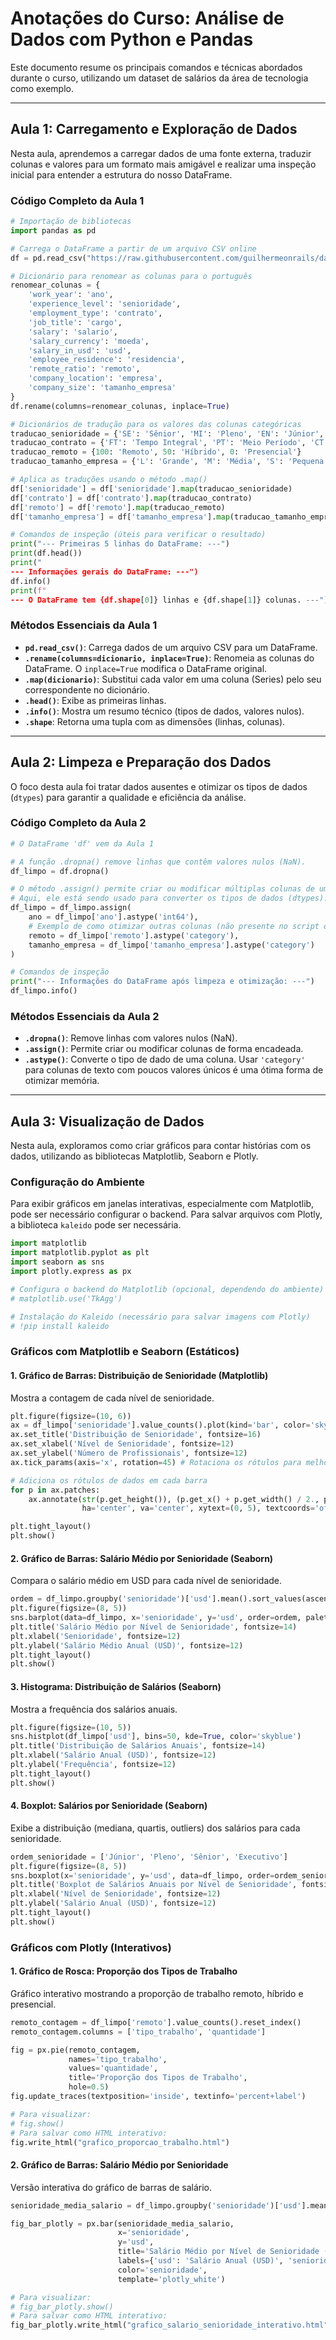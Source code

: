 # Anotações do Curso: Análise de Dados com Python e Pandas

Este documento resume os principais comandos e técnicas abordados durante o curso, utilizando um dataset de salários da área de tecnologia como exemplo.

---

## Aula 1: Carregamento e Exploração de Dados

Nesta aula, aprendemos a carregar dados de uma fonte externa, traduzir colunas e valores para um formato mais amigável e realizar uma inspeção inicial para entender a estrutura do nosso DataFrame.

### Código Completo da Aula 1

```python
# Importação de bibliotecas
import pandas as pd

# Carrega o DataFrame a partir de um arquivo CSV online
df = pd.read_csv("https://raw.githubusercontent.com/guilhermeonrails/data-jobs/refs/heads/main/salaries.csv")

# Dicionário para renomear as colunas para o português
renomear_colunas = {
    'work_year': 'ano',
    'experience_level': 'senioridade',
    'employment_type': 'contrato',
    'job_title': 'cargo',
    'salary': 'salario',
    'salary_currency': 'moeda',
    'salary_in_usd': 'usd',
    'employee_residence': 'residencia',
    'remote_ratio': 'remoto',
    'company_location': 'empresa',
    'company_size': 'tamanho_empresa'
}
df.rename(columns=renomear_colunas, inplace=True)

# Dicionários de tradução para os valores das colunas categóricas
traducao_senioridade = {'SE': 'Sênior', 'MI': 'Pleno', 'EN': 'Júnior', 'EX': 'Executivo'}
traducao_contrato = {'FT': 'Tempo Integral', 'PT': 'Meio Período', 'CT': 'Contrato', 'FL': 'Freelance'}
traducao_remoto = {100: 'Remoto', 50: 'Híbrido', 0: 'Presencial'}
traducao_tamanho_empresa = {'L': 'Grande', 'M': 'Média', 'S': 'Pequena'}

# Aplica as traduções usando o método .map()
df['senioridade'] = df['senioridade'].map(traducao_senioridade)
df['contrato'] = df['contrato'].map(traducao_contrato)
df['remoto'] = df['remoto'].map(traducao_remoto)
df['tamanho_empresa'] = df['tamanho_empresa'].map(traducao_tamanho_empresa)

# Comandos de inspeção (úteis para verificar o resultado)
print("--- Primeiras 5 linhas do DataFrame: ---")
print(df.head())
print("
--- Informações gerais do DataFrame: ---")
df.info()
print(f"
--- O DataFrame tem {df.shape[0]} linhas e {df.shape[1]} colunas. ---")
```

### Métodos Essenciais da Aula 1

-   **`pd.read_csv()`**: Carrega dados de um arquivo CSV para um DataFrame.
-   **`.rename(columns=dicionario, inplace=True)`**: Renomeia as colunas do DataFrame. O `inplace=True` modifica o DataFrame original.
-   **`.map(dicionario)`**: Substitui cada valor em uma coluna (Series) pelo seu correspondente no dicionário.
-   **`.head()`**: Exibe as primeiras linhas.
-   **`.info()`**: Mostra um resumo técnico (tipos de dados, valores nulos).
-   **`.shape`**: Retorna uma tupla com as dimensões (linhas, colunas).

---

## Aula 2: Limpeza e Preparação dos Dados

O foco desta aula foi tratar dados ausentes e otimizar os tipos de dados (`dtypes`) para garantir a qualidade e eficiência da análise.

### Código Completo da Aula 2

```python
# O DataFrame 'df' vem da Aula 1

# A função .dropna() remove linhas que contêm valores nulos (NaN).
df_limpo = df.dropna()

# O método .assign() permite criar ou modificar múltiplas colunas de uma vez.
# Aqui, ele está sendo usado para converter os tipos de dados (dtypes).
df_limpo = df_limpo.assign(
    ano = df_limpo['ano'].astype('int64'),
    # Exemplo de como otimizar outras colunas (não presente no script original, mas boa prática)
    remoto = df_limpo['remoto'].astype('category'),
    tamanho_empresa = df_limpo['tamanho_empresa'].astype('category')
)

# Comandos de inspeção
print("--- Informações do DataFrame após limpeza e otimização: ---")
df_limpo.info()
```

### Métodos Essenciais da Aula 2

-   **`.dropna()`**: Remove linhas com valores nulos (NaN).
-   **`.assign()`**: Permite criar ou modificar colunas de forma encadeada.
-   **`.astype()`**: Converte o tipo de dado de uma coluna. Usar `'category'` para colunas de texto com poucos valores únicos é uma ótima forma de otimizar memória.

---

## Aula 3: Visualização de Dados

Nesta aula, exploramos como criar gráficos para contar histórias com os dados, utilizando as bibliotecas Matplotlib, Seaborn e Plotly.

### Configuração do Ambiente

Para exibir gráficos em janelas interativas, especialmente com Matplotlib, pode ser necessário configurar o backend. Para salvar arquivos com Plotly, a biblioteca `kaleido` pode ser necessária.

```python
import matplotlib
import matplotlib.pyplot as plt
import seaborn as sns
import plotly.express as px

# Configura o backend do Matplotlib (opcional, dependendo do ambiente)
# matplotlib.use('TkAgg')

# Instalação do Kaleido (necessário para salvar imagens com Plotly)
# !pip install kaleido
```

### Gráficos com Matplotlib e Seaborn (Estáticos)

#### 1. Gráfico de Barras: Distribuição de Senioridade (Matplotlib)
Mostra a contagem de cada nível de senioridade.

```python
plt.figure(figsize=(10, 6))
ax = df_limpo['senioridade'].value_counts().plot(kind='bar', color='skyblue')
ax.set_title('Distribuição de Senioridade', fontsize=16)
ax.set_xlabel('Nível de Senioridade', fontsize=12)
ax.set_ylabel('Número de Profissionais', fontsize=12)
ax.tick_params(axis='x', rotation=45) # Rotaciona os rótulos para melhor leitura

# Adiciona os rótulos de dados em cada barra
for p in ax.patches:
    ax.annotate(str(p.get_height()), (p.get_x() + p.get_width() / 2., p.get_height()),
                ha='center', va='center', xytext=(0, 5), textcoords='offset points')

plt.tight_layout()
plt.show()
```

#### 2. Gráfico de Barras: Salário Médio por Senioridade (Seaborn)
Compara o salário médio em USD para cada nível de senioridade.

```python
ordem = df_limpo.groupby('senioridade')['usd'].mean().sort_values(ascending=True).index
plt.figure(figsize=(8, 5))
sns.barplot(data=df_limpo, x='senioridade', y='usd', order=ordem, palette='viridis', hue='senioridade', legend=False)
plt.title('Salário Médio por Nível de Senioridade', fontsize=14)
plt.xlabel('Senioridade', fontsize=12)
plt.ylabel('Salário Médio Anual (USD)', fontsize=12)
plt.tight_layout()
plt.show()
```

#### 3. Histograma: Distribuição de Salários (Seaborn)
Mostra a frequência dos salários anuais.

```python
plt.figure(figsize=(10, 5))
sns.histplot(df_limpo['usd'], bins=50, kde=True, color='skyblue')
plt.title('Distribuição de Salários Anuais', fontsize=14)
plt.xlabel('Salário Anual (USD)', fontsize=12)
plt.ylabel('Frequência', fontsize=12)
plt.tight_layout()
plt.show()
```

#### 4. Boxplot: Salários por Senioridade (Seaborn)
Exibe a distribuição (mediana, quartis, outliers) dos salários para cada senioridade.

```python
ordem_senioridade = ['Júnior', 'Pleno', 'Sênior', 'Executivo']
plt.figure(figsize=(8, 5))
sns.boxplot(x='senioridade', y='usd', data=df_limpo, order=ordem_senioridade, palette='Set2', hue='senioridade', legend=False)
plt.title('Boxplot de Salários Anuais por Nível de Senioridade', fontsize=14)
plt.xlabel('Nível de Senioridade', fontsize=12)
plt.ylabel('Salário Anual (USD)', fontsize=12)
plt.tight_layout()
plt.show()
```

### Gráficos com Plotly (Interativos)

#### 1. Gráfico de Rosca: Proporção dos Tipos de Trabalho
Gráfico interativo mostrando a proporção de trabalho remoto, híbrido e presencial.

```python
remoto_contagem = df_limpo['remoto'].value_counts().reset_index()
remoto_contagem.columns = ['tipo_trabalho', 'quantidade']

fig = px.pie(remoto_contagem,
             names='tipo_trabalho',
             values='quantidade',
             title='Proporção dos Tipos de Trabalho',
             hole=0.5)
fig.update_traces(textposition='inside', textinfo='percent+label')

# Para visualizar:
# fig.show()
# Para salvar como HTML interativo:
fig.write_html("grafico_proporcao_trabalho.html")
```

#### 2. Gráfico de Barras: Salário Médio por Senioridade
Versão interativa do gráfico de barras de salário.

```python
senioridade_media_salario = df_limpo.groupby('senioridade')['usd'].mean().sort_values(ascending=False).reset_index()

fig_bar_plotly = px.bar(senioridade_media_salario,
                        x='senioridade',
                        y='usd',
                        title='Salário Médio por Nível de Senioridade (Interativo)',
                        labels={'usd': 'Salário Anual (USD)', 'senioridade': 'Nível de Senioridade'},
                        color='senioridade',
                        template='plotly_white')

# Para visualizar:
# fig_bar_plotly.show()
# Para salvar como HTML interativo:
fig_bar_plotly.write_html("grafico_salario_senioridade_interativo.html")
```